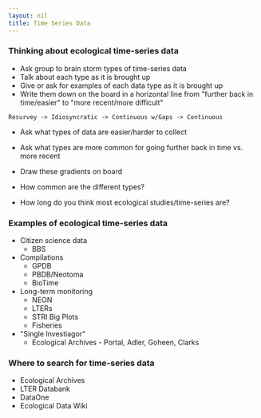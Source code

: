 ```yaml
---
layout: nil
title: Time Series Data
---
```


### Thinking about ecological time-series data

* Ask group to brain storm types of time-series data
* Talk about each type as it is brought up
* Give or ask for examples of each data type as it is brought up
* Write them down on the board in a horizontal line from "further back in
  time/easier" to "more recent/more difficult"
  
`Resurvey -> Idiosyncratic -> Continuous w/Gaps -> Continuous`

* Ask what types of data are easier/harder to collect
* Ask what types are more common for going further back in time vs. more recent
* Draw these gradients on board

* How common are the different types?
* How long do you think most ecological studies/time-series are?

### Examples of ecological time-series data

* Citizen science data
    * BBS
* Compilations
    * GPDB
	* PBDB/Neotoma
	* BioTime
* Long-term monitoring
    * NEON
	* LTERs
	* STRI Big Plots
	* Fisheries
* "Single Investiagor"
    * Ecological Archives - Portal, Adler, Goheen, Clarks


### Where to search for time-series data

* Ecological Archives
* LTER Databank
* DataOne
* Ecological Data Wiki
